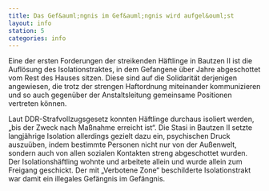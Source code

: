 ```yaml
---
title: Das Gef&auml;ngnis im Gef&auml;ngnis wird aufgel&ouml;st
layout: info
station: 5
categories: info
---
```

Eine der ersten Forderungen der streikenden H&auml;ftlinge in Bautzen II ist die Aufl&ouml;sung des Isolationstraktes, in dem Gefangene &uuml;ber Jahre abgeschottet vom Rest des Hauses sitzen. Diese sind auf die Solidarit&auml;t derjenigen angewiesen, die trotz der strengen Haftordnung miteinander kommunizieren und so auch gegen&uuml;ber der Anstaltsleitung gemeinsame Positionen vertreten k&ouml;nnen.
 
Laut DDR-Strafvollzugsgesetz konnten H&auml;ftlinge durchaus isoliert  werden, &bdquo;bis der Zweck nach Ma&szlig;nahme erreicht ist&ldquo;. Die Stasi in Bautzen II setzte langj&auml;hrige Isolation allerdings gezielt dazu ein, psychischen Druck auszu&uuml;ben, indem bestimmte Personen nicht nur von der Au&szlig;enwelt, sondern auch von allen sozialen Kontakten streng abgeschottet wurden. Der Isolationsh&auml;ftling wohnte und arbeitete allein und wurde allein zum Freigang geschickt. Der mit &bdquo;Verbotene Zone&ldquo; beschilderte Isolationstrakt war damit ein illegales Gef&auml;ngnis im Gef&auml;ngnis.